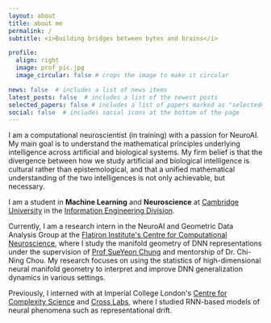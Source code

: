 ```yaml
---
layout: about
title: about me
permalink: /
subtitle: <i>Building bridges between bytes and brains</i>

profile:
  align: right
  image: prof_pic.jpg
  image_circular: false # crops the image to make it circular

news: false  # includes a list of news items
latest_posts: false  # includes a list of the newest posts
selected_papers: false # includes a list of papers marked as "selected={true}"
social: false  # includes social icons at the bottom of the page
---
```


I am a computational neuroscientist (in training) with a passion for NeuroAI. My main goal is to understand the mathematical principles underlying intelligence across artificial and biological systems. My firm belief is that the divergence between how we study artificial and biological intelligence is cultural rather than epistemological, and that a unified mathematical understanding of the two intelligences is not only achievable, but necessary.

I am a student in <b><custom1>Machine Learning</custom1></b> and <b><custom2>Neuroscience</custom2></b> at [Cambridge University](https://www.neuroscience.cam.ac.uk/) in the [Information Engineering Division](https://www.eng.cam.ac.uk/research/academic-divisions/information-engineering).

Currently, I am a research intern in the NeuroAI and Geometric Data Analysis Group at the [Flatiron Institute's Centre for Computational Neuroscience](https://www.simonsfoundation.org/flatiron/center-for-computational-neuroscience/neuroai-and-geometry/), where I study the manifold geometry of DNN representations under the supervision of [Prof SueYeon Chung](https://www.sychunglab.org/) and mentorship of Dr. Chi-Ning Chou. My research focuses on using the statistics of high-dimensional neural manifold geometry to interpret and improve DNN generalization dynamics in various settings.

Previously, I interned with at Imperial College London's [Centre for Complexity Science](https://www.imperial.ac.uk/complexity-science) and [Cross Labs](https://www.crosslabs.org/research), where I studied RNN-based models of neural phenomena such as representational drift.